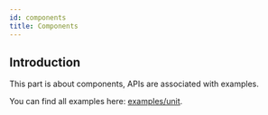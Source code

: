 ```yaml
---
id: components
title: Components
---
```


## Introduction

This part is about components, APIs are associated with examples.

You can find all examples here: [examples/unit](https://github.com/qber-soft/Ave-Nodejs/tree/main/Code/Avernakis%20Nodejs/Test-Nodejs/examples/unit).
